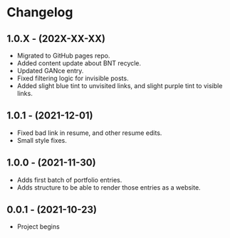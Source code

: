 # Changelog

1.0.X - (202X-XX-XX)
------------------

* Migrated to GitHub pages repo.
* Added content update about BNT recycle.
* Updated GANce entry.
* Fixed filtering logic for invisible posts.
* Added slight blue tint to unvisited links, and slight purple tint to visible links.

1.0.1 - (2021-12-01)
------------------

* Fixed bad link in resume, and other resume edits.
* Small style fixes.


1.0.0 - (2021-11-30)
------------------

* Adds first batch of portfolio entries.
* Adds structure to be able to render those entries as a website.


0.0.1 - (2021-10-23)
------------------

* Project begins
